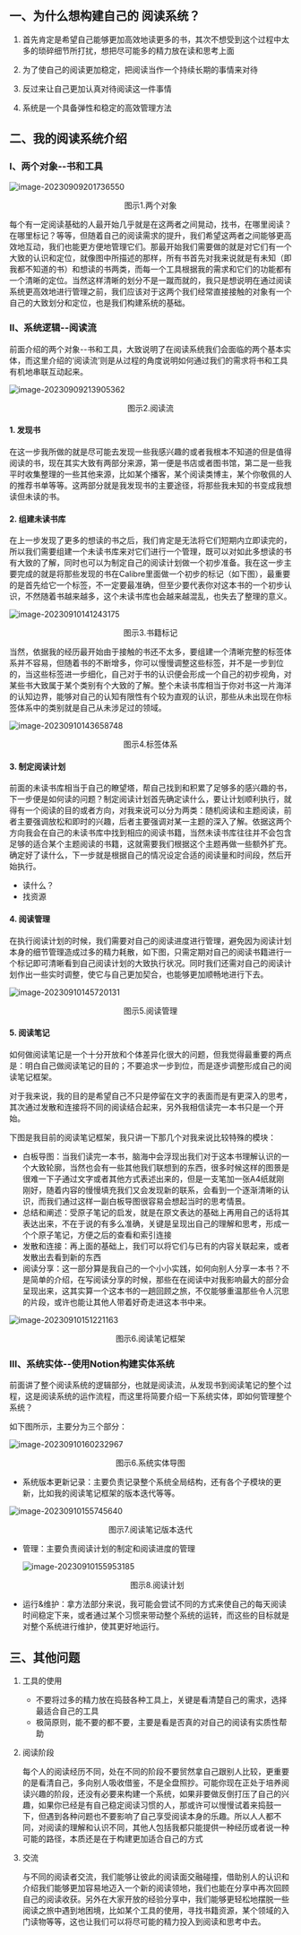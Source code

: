 ## 一、为什么想构建自己的 阅读系统？

1. 首先肯定是希望自己能够更加高效地读更多的书，其次不想受到这个过程中太多的琐碎细节所打扰，想把尽可能多的精力放在读和思考上面

2. 为了使自己的阅读更加稳定，把阅读当作一个持续长期的事情来对待

3. 反过来让自己更加认真对待阅读这一件事情

4. 系统是一个具备弹性和稳定的高效管理方法

## 二、我的阅读系统介绍

### Ⅰ、两个对象--书和工具

![image-20230909201736550](https://images--1.oss-cn-beijing.aliyuncs.com/pic2/%E4%B8%A4%E4%B8%AA%E5%AF%B9%E8%B1%A1.png "连个")

<center>图示1.两个对象</center>

每个有一定阅读基础的人最开始几乎就是在这两者之间晃动，找书，在哪里阅读？在哪里标记？等等，但随着自己的阅读需求的提升，我们希望这两者之间能够更高效地互动，我们也能更方便地管理它们。那最开始我们需要做的就是对它们有一个大致的认识和定位，就像图中所描述的那样，所有书首先对我来说就是有未知（即我都不知道的书）和想读的书两类，而每一个工具根据我的需求和它们的功能都有一个清晰的定位。当然这样清晰的划分不是一蹴而就的，我只是想说明在通过阅读系统更高效地进行管理之前，我们应该对于这两个我们经常直接接触的对象有一个自己的大致划分和定位，也是我们构建系统的基础。

### Ⅱ、系统逻辑--阅读流

前面介绍的两个对象--书和工具，大致说明了在阅读系统我们会面临的两个基本实体，而这里介绍的‘阅读流’则是从过程的角度说明如何通过我们的需求将书和工具有机地串联互动起来。

![image-20230909213905362](https://images--1.oss-cn-beijing.aliyuncs.com/pic2/%E9%98%85%E8%AF%BB%E6%B5%81.png)

<center>图示2.阅读流</center>

#### 1. 发现书

在这一步我所做的就是尽可能去发现一些我感兴趣的或者我根本不知道的但是值得阅读的书，现在其实大致有两部分来源，第一便是书店或者图书馆，第二是一些我平时收集整理的一些其他来源，比如某个播客，某个阅读类博主，某个你敬佩的人的推荐书单等等。这两部分就是我发现书的主要途径，将那些我未知的书变成我想读但未读的书。

#### 2. 组建未读书库

在上一步发现了更多的想读的书之后，我们肯定是无法将它们短期内立即读完的，所以我们需要组建一个未读书库来对它们进行一个管理，既可以对如此多想读的书有大致的了解，同时也可以为制定自己的阅读计划做一个初步准备。我在这一步主要完成的就是将那些发现的书在Calibre里面做一个初步的标记（如下图），最重要的是首先给它一个标签，不一定要最准确，但至少要代表你对这本书的一个初步认识，不然随着书越来越多，这个未读书库也会越来越混乱，也失去了整理的意义。

![image-20230910141243175](https://images--1.oss-cn-beijing.aliyuncs.com/pic2/%E4%B9%A6%E7%B1%8D%E6%A0%87%E8%AE%B0.png)

<center>图示3.书籍标记</center>

当然，依据我的经历最开始由于接触的书还不太多，要组建一个清晰完整的标签体系并不容易，但随着书的不断增多，你可以慢慢调整这些标签，并不是一步到位的，当这些标签进一步细化，自己对于书的认识便会形成一个自己的初步视角，对某些书大致属于某个类别有个大致的了解。整个未读书库相当于你对书这一片海洋的认知边界，能够对自己的认知有限性有个较为直观的认识，那些从未出现在你标签体系中的类别就是自己从未涉足过的领域。

![image-20230910143658748](https://images--1.oss-cn-beijing.aliyuncs.com/pic2/image-20230910143658748.png)

<center>图示4.标签体系</center>

#### 3. 制定阅读计划

前面的未读书库相当于自己的瞭望塔，帮自己找到和积累了足够多的感兴趣的书，下一步便是如何读的问题？制定阅读计划首先确定读什么，要让计划顺利执行，就得有一个阅读的目的或者方向，对我来说可以分为两类：随机阅读和主题阅读，前者主要强调放松和即时的兴趣，后者主要强调对某一主题的深入了解。依据这两个方向我会在自己的未读书库中找到相应的阅读书籍，当然未读书库往往并不会包含足够的适合某个主题阅读的书籍，这就需要我们根据这个主题再做一些额外扩充。确定好了读什么，下一步就是根据自己的情况设定合适的阅读量和时间段，然后开始执行。

- 读什么？
- 找资源

#### 4. 阅读管理

在执行阅读计划的时候，我们需要对自己的阅读进度进行管理，避免因为阅读计划本身的细节管理造成过多的精力耗散，如下图，只需定期对自己的阅读书籍进行一个标记即可清晰看到自己阅读计划的大致执行状况。同时我们还需对自己的阅读计划作出一些实时调整，使它与自己更加契合，也能够更加顺畅地进行下去。

![image-20230910145720131](https://images--1.oss-cn-beijing.aliyuncs.com/pic2/image-20230910145720131.png)

<center>图示5.阅读管理</center>

#### 5. 阅读笔记

如何做阅读笔记是一个十分开放和个体差异化很大的问题，但我觉得最重要的两点是：明白自己做阅读笔记的目的；不要追求一步到位，而是逐步调整形成自己的阅读笔记框架。

对于我来说，我的目的是希望自己不只是停留在文字的表面而是有更深入的思考，其次通过发散和连接将不同的阅读结合起来，另外我相信读完一本书只是一个开始。

下图是我目前的阅读笔记框架，我只讲一下那几个对我来说比较特殊的模块：

- 白板导图：当我们读完一本书，脑海中会浮现出我们对于这本书理解认识的一个大致轮廓，当然也会有一些其他我们联想到的东西，很多时候这样的图景是很难一下子通过文字或者其他方式表述出来的，但是一支笔加一张A4纸就刚刚好，随着内容的慢慢填充我们又会发现新的联系，会看到一个逐渐清晰的认识，而我们通过这样一副白板导图很容易会想起当时的思考情景。
- 总结和阐述：受原子笔记的启发，就是在原文表达的基础上再用自己的话将其表达出来，不在于说的有多么准确，关键是呈现出自己的理解和思考，形成一个个原子笔记，方便之后的查看和索引连接
- 发散和连接：再上面的基础上，我们可以将它们与已有的内容关联起来，或者发散出去看到新的东西
- 阅读分享：这一部分算是我自己的一个小小实践，如何向别人分享一本书？不是简单的介绍，在写阅读分享的时候，那些在在阅读中对我影响最大的部分会呈现出来，这其实算一个这本书的一趟回顾之旅，不仅能够重温那些令人沉思的片段，或许也能让其他人带着好奇走进这本书中来。

![image-20230910151221163](https://images--1.oss-cn-beijing.aliyuncs.com/pic2/image-20230910151221163.png)

<center>图示6.阅读笔记框架</center>

### Ⅲ、系统实体--使用Notion构建实体系统

前面讲了整个阅读系统的逻辑部分，也就是阅读流，从发现书到阅读笔记的整个过程，这是阅读系统的运作流程，而这里将简要介绍一下系统实体，即如何管理整个系统？

如下图所示，主要分为三个部分：

![image-20230910160232967](https://images--1.oss-cn-beijing.aliyuncs.com/pic2/image-20230910160232967.png)

<center>图示6.系统实体导图</center>

- 系统版本更新记录：主要负责记录整个系统全局结构，还有各个子模块的更新，比如我的阅读笔记框架的版本迭代等等。

![image-20230910155745640](https://images--1.oss-cn-beijing.aliyuncs.com/pic2/image-20230910155745640.png)

<center>图示7.阅读笔记版本迭代</center>

- 管理：主要负责阅读计划的制定和阅读进度的管理

  ![image-20230910155953185](https://images--1.oss-cn-beijing.aliyuncs.com/pic2/image-20230910155953185.png)

  <center>图示8.阅读计划</center>

- 运行&维护：拿方法部分来说，我可能会尝试不同的方式来使自己的每天阅读时间稳定下来，或者通过某个习惯来带动整个系统的运转，而这些的目标就是对整个系统进行维护，使其更好地运行。

## 三、其他问题

1. 工具的使用

   - 不要将过多的精力放在捣鼓各种工具上，关键是看清楚自己的需求，选择最适合自己的工具
   - 极简原则，能不要的都不要，主要是看是否真的对自己的阅读有实质性帮助

2. 阅读阶段

   每个人的阅读经历不同，处在不同的阶段不要贸然拿自己跟别人比较，更重要的是看清自己，多向别人吸收借鉴，不是全盘照抄。可能你现在正处于培养阅读兴趣的阶段，还没有必要来构建一个系统，如果非要做反倒打压了自己的兴趣，如果你已经是有自己稳定阅读习惯的人，那或许可以慢慢试着来捣鼓一下，但遇到各种问题也不要影响了自己享受阅读本身的乐趣。所以人人都不同，对阅读的理解和认识不同，其他人包括我都只能提供一种经历或者说一种可能的路径，本质还是在于构建更加适合自己的方式

3. 交流

   与不同的阅读者交流，我们能够让彼此的阅读面交融碰撞，借助别人的认识和介绍我们能够更加容易地迈入一个新的阅读领地，我们也能在分享中再次回顾自己的阅读收获。另外在大家开放的经验分享中，我们能够更轻松地摆脱一些阅读之旅中遇到地困境，比如某个工具的使用，寻找书籍资源，某个领域的入门读物等等，这也让我们可以将尽可能的精力投入到阅读和思考中去。
<!-- ##{"timestamp":1694342733}## -->